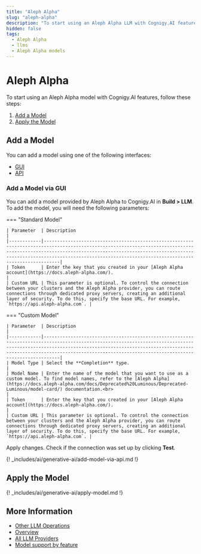 ```yaml
---
title: "Aleph Alpha"
slug: "aleph-alpha"
description: "To start using an Aleph Alpha LLM with Cognigy.AI features, add the LLM and apply it to the corresponding use case."
hidden: false
tags:
  - Aleph Alpha
  - llms
  - Aleph Alpha models
---
```


# Aleph Alpha

To start using an Aleph Alpha model with Cognigy.AI features, follow these steps:

1. [Add a Model](#add-a-model)
2. [Apply the Model](#apply-the-model)

## Add a Model

You can add a model using one of the following interfaces:

- [GUI](#add-a-model-via-gui)
- [API](#add-a-model-via-the-api)

### Add a Model via GUI

You can add a model provided by Aleph Alpha to Cognigy.AI in **Build > LLM**. To add the model, you will need the following parameters:

=== "Standard Model"

    | Parameter  | Description                                                                                                                                                                                                                                                                                  |
    |------------|----------------------------------------------------------------------------------------------------------------------------------------------------------------------------------------------------------------------------------------------------------------------------------------------|
    | Token      | Enter the key that you created in your [Aleph Alpha account](https://docs.aleph-alpha.com/).                                                                                                                                                                                                   |
    | Custom URL | This parameter is optional. To control the connection between your clusters and the Aleph Alpha provider, you can route connections through dedicated proxy servers, creating an additional layer of security. To do this, specify the base URL. For example, `https://api.aleph-alpha.com`. |

=== "Custom Model"

    | Parameter  | Description                                                                                                                                                                                                                                                                                  |
    |------------|----------------------------------------------------------------------------------------------------------------------------------------------------------------------------------------------------------------------------------------------------------------------------------------------|
    | Model Type | Select the **Completion** type.                                                                                                                                                                                                                                                              |
    | Model Name | Enter the name of the model that you want to use as a custom model. To find model names, refer to the [Aleph Alpha](https://docs.aleph-alpha.com/docs/Deprecated%20Luminous/Deprecated-Luminous/model-card/) documentation.<br>                                                                      |
    | Token      | Enter the key that you created in your [Aleph Alpha account](https://docs.aleph-alpha.com/).                                                                                                                                                                                                   |
    | Custom URL | This parameter is optional. To control the connection between your clusters and the Aleph Alpha provider, you can route connections through dedicated proxy servers, creating an additional layer of security. To do this, specify the base URL. For example, `https://api.aleph-alpha.com`. |

Apply changes. Check if the connection was set up by clicking **Test**.

{! _includes/ai/generative-ai/add-model-via-api.md !}

## Apply the Model

{! _includes/ai/generative-ai/apply-model.md !}

## More Information

- [Other LLM Operations](../other-operations.md)
- [Overview](../overview.md)
- [All LLM Providers](all-providers.md)
- [Model support by feature](../model-support-by-feature.md)